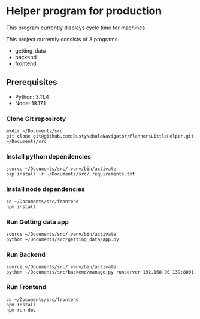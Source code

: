 # Helper program for production

This program currently displays cycle time for machines.

This project currently consists of 3 programs.
- getting_data
- backend
- frontend

## Prerequisites

- Python: 3.11.4
- Node: 18.17.1

### Clone Git reposiroty
```
mkdir ~/Documents/src
git clone git@github.com:DustyNebulaNavigator/PlannersLittleHelper.git ~/Documents/src
```

### Install python dependencies
```
source ~/Documents/src/.venv/bin/activate
pip install -r ~/Documents/src/.requirements.txt
```

### Install node dependencies
```
cd ~/Documents/src/frontend
npm install 
```

### Run Getting data app
```
source ~/Documents/src/.venv/bin/activate
python ~/Documents/src/getting_data/app.py
```

### Run Backend
```
source ~/Documents/src/.venv/bin/activate
python ~/Documents/src/backend/manage.py runserver 192.168.90.139:8001
```

### Run Frontend
```
cd ~/Documents/src/frontend
npm install 
npm run dev 
```